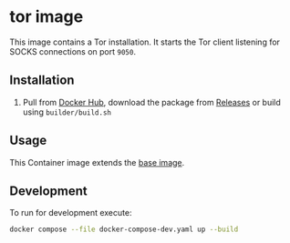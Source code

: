# tor image

This image contains a Tor installation. It starts the Tor client listening for SOCKS connections on
port `9050`.

## Installation

1. Pull from [Docker Hub], download the package from [Releases] or build using `builder/build.sh`

## Usage

This Container image extends the [base image].

## Development

To run for development execute:

```bash
docker compose --file docker-compose-dev.yaml up --build
```

[base image]: https://github.com/mbT-Infrastructure/docker-base
[Docker Hub]: https://hub.docker.com/r/madebytimo/tor
[Releases]: https://github.com/mbT-Infrastructure/docker-tor/releases
